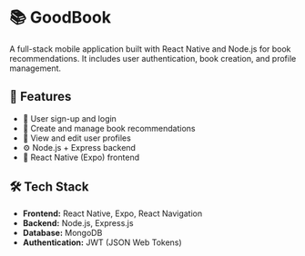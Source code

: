 # 📚 GoodBook

A full-stack mobile application built with React Native and Node.js for book recommendations. It includes user authentication, book creation, and profile management.

## 🚀 Features

- 👤 User sign-up and login
- 📖 Create and manage book recommendations
- 🧑 View and edit user profiles
- ⚙️ Node.js + Express backend
- 📱 React Native (Expo) frontend

## 🛠️ Tech Stack

- **Frontend:** React Native, Expo, React Navigation
- **Backend:** Node.js, Express.js
- **Database:** MongoDB
- **Authentication:** JWT (JSON Web Tokens)
